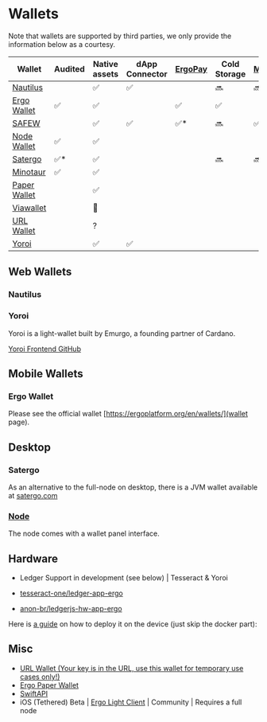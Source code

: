 # Wallets

Note that wallets are supported by third parties, we only provide the information below as a courtesy.

| Wallet                                                                                                 | Audited | Native assets | dApp Connector | [ErgoPay](https://github.com/ergoplatform/eips/blob/master/eip-0020.md) | Cold Storage | [Mixer](https://docs.ergoplatform.com/uses/mixer/#ergomixer) | Type    | [SigmaUSD](https://sigmausd.io/) |
|--------------------------------------------------------------------------------------------------------|---------|---------------|----------------|-------------------------------------------------------------------------|--------------|--------------------------------------------------------------|---------|----------------------------------|
| [Nautilus](https://chrome.google.com/webstore/detail/nautilus-wallet/gjlmehlldlphhljhpnlddaodbjjcchai) |         | ✅             | ✅              |                                                                         | 🔜            | 🔜                                                            | Web     |                                  |
| [Ergo Wallet](https://ergoplatform.org/en/mobile_wallets/)                                             | ✅       | ✅             |                | ✅                                                                       | ✅            |                                                              | Mobile  | 🔜                                |
| [SAFEW](https://github.com/ThierryM1212/SAFEW/releases)                                                |         | ✅             | ✅              | ✅*                                                                      | 🔜            | ✅                                                            | Web     |                                  |
| [Node Wallet](https://docs.ergoplatform.com/node/platforms/)                                           | ✅       | ✅             |                |                                                                         |              |                                                              | Desktop |                                  |
| [Satergo](https://www.satergo.com)                                                                     | ✅*      | ✅             |                |                                                                         | 🔜            | 🔜                                                            | Desktop |                                  |
| [Minotaur](https://github.com/minotaur-ergo/minotaur-wallet)                                           | ✅       | ✅             |                |                                                                         |              |                                                              | Web     | ✅                                |
| [Paper Wallet](https://anon-br.github.io/ergo-paper-wallet/)                                           |         | ✅             |                |                                                                         |              |                                                              | Cold    |                                  |
| [Viawallet](https://apps.apple.com/us/app/viawallet-multi-chain-wallet/id1462031389)                   |         | 🚫             |                |                                                                         |              |                                                              | Mobile  |                                  |
| [URL Wallet](https://erg.urlwallet.org/)                                                               |         | ?             |                |                                                                         |              |                                                              | URL     |                                  |
| [Yoroi](https://yoroi-wallet.com/)                                                                     |         | ✅             | ✅              |                                                                         |              |                                                              | Web     |                                  |                               |
## Web Wallets

### Nautilus

### Yoroi

Yoroi is a light-wallet built by Emurgo, a founding partner of Cardano. 

[Yoroi Frontend GitHub](https://github.com/Emurgo/yoroi-frontend)


## Mobile Wallets

### Ergo Wallet

Please see the official wallet [https://ergoplatform.org/en/wallets/](wallet page). 

## Desktop

### Satergo

As an alternative to the full-node on desktop, there is a JVM wallet available at [satergo.com](https://www.satergo.com)

### [Node](/node)

The node comes with a wallet panel interface. 


## Hardware

- Ledger Support in development (see below)  | Tesseract & Yoroi

- [tesseract-one/ledger-app-ergo](https://github.com/tesseract-one/ledger-app-ergo)
- [anon-br/ledgerjs-hw-app-ergo](https://github.com/anon-br/ledgerjs-hw-app-ergo)

Here is [a guide](https://putukusuma.medium.com/build-an-app-for-ledger-nano-s-on-macbook-and-docker-46be51701206) on how to deploy it on the device (just skip the docker part): 

## Misc

- [URL Wallet (Your key is in the URL, use this wallet for temporary use cases only!)](https://erg.urlwallet.org/)
- [Ergo Paper Wallet](https://anon-br.github.io/ergo-paper-wallet/)
- [SwiftAPI](https://github.com/ergoplatform/sigma-rust/blob/31aa0922d03f632d22fdc348b2604d23ed296586/bindings/ergo-wallet-ios/Sources/ErgoWallet/ErgoWallet.swift)
- iOS (Tethered) Beta | [Ergo Light Client](https://github.com/bjenkinsgit/ErgoIOSLiteClient.git) | Community | Requires a full node

